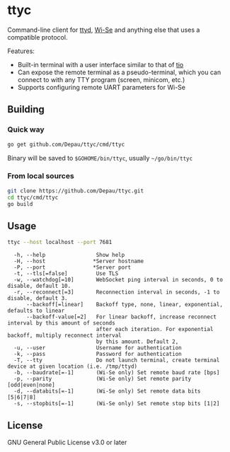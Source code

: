 # ttyc

Command-line client for [ttyd](https://github.com/tsl0922/ttyd), [Wi-Se](https://github.com/Depau/wi-se-sw/) and
anything else that uses a compatible protocol.

Features:

- Built-in terminal with a user interface similar to that of [tio](https://github.com/tio/tio)
- Can expose the remote terminal as a pseudo-terminal, which you can connect to with any TTY program (screen, minicom,
  etc.)
- Supports configuring remote UART parameters for Wi-Se

## Building

### Quick way

```bash
go get github.com/Depau/ttyc/cmd/ttyc
```

Binary will be saved to `$GOHOME/bin/ttyc`, usually `~/go/bin/ttyc`

### From local sources

```bash
git clone https://github.com/Depau/ttyc.git
cd ttyc/cmd/ttyc
go build
```

## Usage

```bash
ttyc --host localhost --port 7681
```

```
  -h, --help                Show help
  -H, --host               *Server hostname
  -P, --port               *Server port
  -t, --tls[=false]         Use TLS
  -w, --watchdog[=10]       WebSocket ping interval in seconds, 0 to disable, default 10.
  -r, --reconnect[=3]       Reconnection interval in seconds, -1 to disable, default 3.
      --backoff[=linear]    Backoff type, none, linear, exponential, defaults to linear
      --backoff-value[=2]   For linear backoff, increase reconnect interval by this amount of seconds
                            after each iteration. For exponential backoff, multiply reconnect interval
                            by this amount. Default 2,
  -u, --user                Username for authentication
  -k, --pass                Password for authentication
  -T, --tty                 Do not launch terminal, create terminal device at given location (i.e. /tmp/ttyd)
  -b, --baudrate[=-1]       (Wi-Se only) Set remote baud rate [bps]
  -p, --parity              (Wi-Se only) Set remote parity [odd|even|none]
  -d, --databits[=-1]       (Wi-Se only) Set remote data bits [5|6|7|8]
  -s, --stopbits[=-1]       (Wi-Se only) Set remote stop bits [1|2]
```

## License

GNU General Public License v3.0 or later
